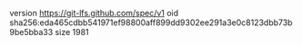 version https://git-lfs.github.com/spec/v1
oid sha256:eda465cdbb541971ef98800aff899dd9302ee291a3e0c8123dbb73b9be5bba33
size 1981
